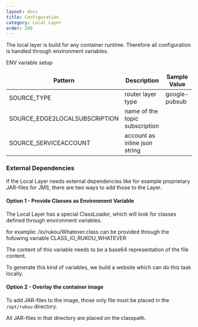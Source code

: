 ```yaml
---
layout: docs
title: Configuration
category: Local Layer
order: 200
---
```

The local layer is build for any container runtime. Therefore all configuration is handled through environment variables.

ENV variable setup

| Pattern | Description | Sample Value |
| ------- | ----------- | ------------ |
| SOURCE_TYPE | router layer type | google-pubsub |
| SOURCE_EDGE2LOCALSUBSCRIPTION | name of the topic subscription | |
| SOURCE_SERVICEACCOUNT | account as inline json string | |

### External Dependencies

If the Local Layer needs external dependencies like for example proprietary JAR-files for JMS, there are two ways to add those to the Layer.

#### Option 1 - Provide Classes as Environment Variable

The Local Layer has a special ClassLoader, which will look for classes defined through environment variables.

for example: 
    /io/rukou/Whatever.class
can be provided through the following variable
    CLASS_IO_RUKOU_WHATEVER

The content of this variable needs to be a base64 representation of the file content.

To generate this kind of variables, we build a website which can do this task locally.

#### Option 2 - Overlay the container image

To add JAR-files to the image, those only file must be placed in the `/opt/rukou` directory.

All JAR-files in that directory are placed on the classpath.

<style>
td, th {
    border: 1px solid var(--secondary)
}
</style>